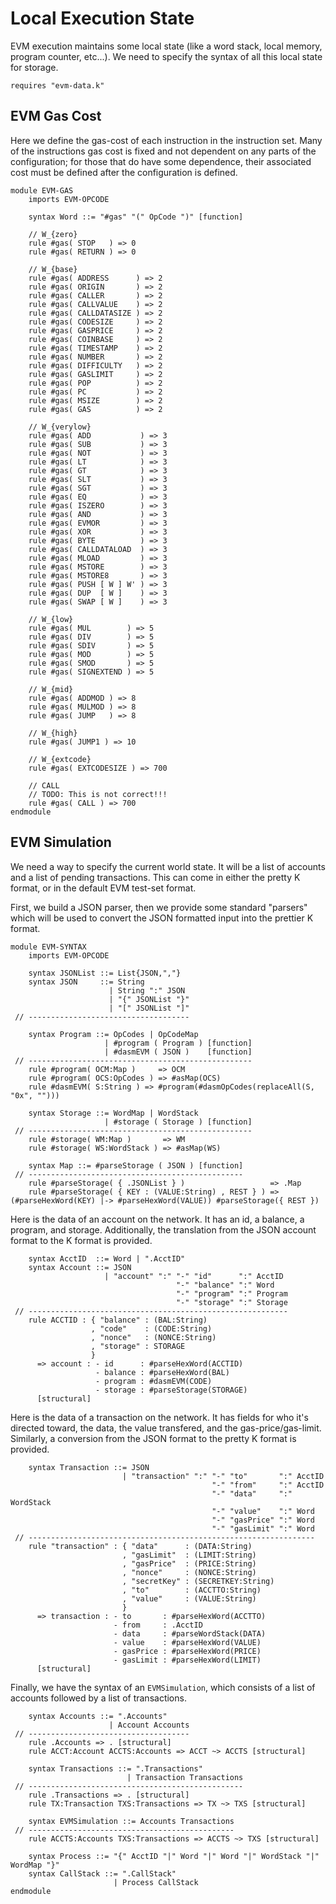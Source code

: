 Local Execution State
=====================

EVM execution maintains some local state (like a word stack, local memory,
program counter, etc...). We need to specify the syntax of all this local state
for storage.

```k
requires "evm-data.k"
```

EVM Gas Cost
------------

Here we define the gas-cost of each instruction in the instruction set. Many of
the instructions gas cost is fixed and not dependent on any parts of the
configuration; for those that do have some dependence, their associated cost
must be defined after the configuration is defined.

```k
module EVM-GAS
    imports EVM-OPCODE

    syntax Word ::= "#gas" "(" OpCode ")" [function]

    // W_{zero}
    rule #gas( STOP   ) => 0
    rule #gas( RETURN ) => 0

    // W_{base}
    rule #gas( ADDRESS      ) => 2
    rule #gas( ORIGIN       ) => 2
    rule #gas( CALLER       ) => 2
    rule #gas( CALLVALUE    ) => 2
    rule #gas( CALLDATASIZE ) => 2
    rule #gas( CODESIZE     ) => 2
    rule #gas( GASPRICE     ) => 2
    rule #gas( COINBASE     ) => 2
    rule #gas( TIMESTAMP    ) => 2
    rule #gas( NUMBER       ) => 2
    rule #gas( DIFFICULTY   ) => 2
    rule #gas( GASLIMIT     ) => 2
    rule #gas( POP          ) => 2
    rule #gas( PC           ) => 2
    rule #gas( MSIZE        ) => 2
    rule #gas( GAS          ) => 2

    // W_{verylow}
    rule #gas( ADD           ) => 3
    rule #gas( SUB           ) => 3
    rule #gas( NOT           ) => 3
    rule #gas( LT            ) => 3
    rule #gas( GT            ) => 3
    rule #gas( SLT           ) => 3
    rule #gas( SGT           ) => 3
    rule #gas( EQ            ) => 3
    rule #gas( ISZERO        ) => 3
    rule #gas( AND           ) => 3
    rule #gas( EVMOR         ) => 3
    rule #gas( XOR           ) => 3
    rule #gas( BYTE          ) => 3
    rule #gas( CALLDATALOAD  ) => 3
    rule #gas( MLOAD         ) => 3
    rule #gas( MSTORE        ) => 3
    rule #gas( MSTORE8       ) => 3
    rule #gas( PUSH [ W ] W' ) => 3
    rule #gas( DUP  [ W ]    ) => 3
    rule #gas( SWAP [ W ]    ) => 3

    // W_{low}
    rule #gas( MUL        ) => 5
    rule #gas( DIV        ) => 5
    rule #gas( SDIV       ) => 5
    rule #gas( MOD        ) => 5
    rule #gas( SMOD       ) => 5
    rule #gas( SIGNEXTEND ) => 5

    // W_{mid}
    rule #gas( ADDMOD ) => 8
    rule #gas( MULMOD ) => 8
    rule #gas( JUMP   ) => 8

    // W_{high}
    rule #gas( JUMP1 ) => 10

    // W_{extcode}
    rule #gas( EXTCODESIZE ) => 700

    // CALL
    // TODO: This is not correct!!!
    rule #gas( CALL ) => 700
endmodule
```

EVM Simulation
--------------

We need a way to specify the current world state. It will be a list of accounts
and a list of pending transactions. This can come in either the pretty K format,
or in the default EVM test-set format.

First, we build a JSON parser, then we provide some standard "parsers" which
will be used to convert the JSON formatted input into the prettier K format.

```k
module EVM-SYNTAX
    imports EVM-OPCODE

    syntax JSONList ::= List{JSON,","}
    syntax JSON     ::= String
                      | String ":" JSON
                      | "{" JSONList "}"
                      | "[" JSONList "]"
 // ------------------------------------

    syntax Program ::= OpCodes | OpCodeMap
                     | #program ( Program ) [function]
                     | #dasmEVM ( JSON )    [function]
 // --------------------------------------------------
    rule #program( OCM:Map )     => OCM
    rule #program( OCS:OpCodes ) => #asMap(OCS)
    rule #dasmEVM( S:String ) => #program(#dasmOpCodes(replaceAll(S, "0x", "")))

    syntax Storage ::= WordMap | WordStack
                     | #storage ( Storage ) [function]
 // --------------------------------------------------
    rule #storage( WM:Map )       => WM
    rule #storage( WS:WordStack ) => #asMap(WS)

    syntax Map ::= #parseStorage ( JSON ) [function]
 // ------------------------------------------------
    rule #parseStorage( { .JSONList } )                   => .Map
    rule #parseStorage( { KEY : (VALUE:String) , REST } ) => (#parseHexWord(KEY) |-> #parseHexWord(VALUE)) #parseStorage({ REST })
```

Here is the data of an account on the network. It has an id, a balance, a
program, and storage. Additionally, the translation from the JSON account format
to the K format is provided.

```k
    syntax AcctID  ::= Word | ".AcctID"
    syntax Account ::= JSON
                     | "account" ":" "-" "id"      ":" AcctID
                                     "-" "balance" ":" Word
                                     "-" "program" ":" Program
                                     "-" "storage" ":" Storage
 // ----------------------------------------------------------
    rule ACCTID : { "balance" : (BAL:String)
                  , "code"    : (CODE:String)
                  , "nonce"   : (NONCE:String)
                  , "storage" : STORAGE
                  }
      => account : - id      : #parseHexWord(ACCTID)
                   - balance : #parseHexWord(BAL)
                   - program : #dasmEVM(CODE)
                   - storage : #parseStorage(STORAGE)
      [structural]
```

Here is the data of a transaction on the network. It has fields for who it's
directed toward, the data, the value transfered, and the gas-price/gas-limit.
Similarly, a conversion from the JSON format to the pretty K format is provided.

```k
    syntax Transaction ::= JSON
                         | "transaction" ":" "-" "to"       ":" AcctID
                                             "-" "from"     ":" AcctID
                                             "-" "data"     ":" WordStack
                                             "-" "value"    ":" Word
                                             "-" "gasPrice" ":" Word
                                             "-" "gasLimit" ":" Word
 // ----------------------------------------------------------------
    rule "transaction" : { "data"      : (DATA:String)
                         , "gasLimit"  : (LIMIT:String)
                         , "gasPrice"  : (PRICE:String)
                         , "nonce"     : (NONCE:String)
                         , "secretKey" : (SECRETKEY:String)
                         , "to"        : (ACCTTO:String)
                         , "value"     : (VALUE:String)
                         }
      => transaction : - to       : #parseHexWord(ACCTTO)
                       - from     : .AcctID
                       - data     : #parseWordStack(DATA)
                       - value    : #parseHexWord(VALUE)
                       - gasPrice : #parseHexWord(PRICE)
                       - gasLimit : #parseHexWord(LIMIT)
      [structural]
```

Finally, we have the syntax of an `EVMSimulation`, which consists of a list of
accounts followed by a list of transactions.

```k
    syntax Accounts ::= ".Accounts"
                      | Account Accounts
 // ------------------------------------
    rule .Accounts => . [structural]
    rule ACCT:Account ACCTS:Accounts => ACCT ~> ACCTS [structural]

    syntax Transactions ::= ".Transactions"
                          | Transaction Transactions
 // ------------------------------------------------
    rule .Transactions => . [structural]
    rule TX:Transaction TXS:Transactions => TX ~> TXS [structural]

    syntax EVMSimulation ::= Accounts Transactions
 // ----------------------------------------------
    rule ACCTS:Accounts TXS:Transactions => ACCTS ~> TXS [structural]

    syntax Process ::= "{" AcctID "|" Word "|" Word "|" WordStack "|" WordMap "}"
    syntax CallStack ::= ".CallStack"
                       | Process CallStack
endmodule
```
